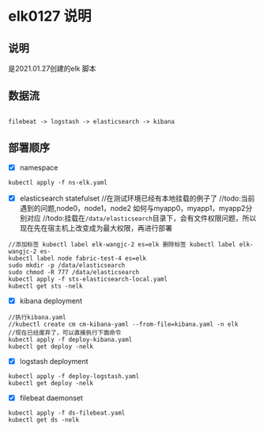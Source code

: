 # elk0127 说明

## 说明
是2021.01.27创建的elk 脚本




## 数据流 

```

filebeat -> logstash -> elasticsearch -> kibana

```


## 部署顺序
- [x] namespace
```
kubectl apply -f ns-elk.yaml
```

- [x] elasticsearch statefulset  //在测试环境已经有本地挂载的例子了
  //todo:当前遇到的问题,node0，node1，node2 如何与myapp0，myapp1，myapp2分别对应
  //todo:挂载在`/data/elasticsearch`目录下，会有文件权限问题，所以现在先在宿主机上改变成为最大权限，再进行部署

```
//添加标签 kubectl label elk-wangjc-2 es=elk 删除标签 kubectl label elk-wangjc-2 es-  
kubectl label node fabric-test-4 es=elk
sudo mkdir -p /data/elasticsearch
sudo chmod -R 777 /data/elasticsearch
kubectl apply -f sts-elasticsearch-local.yaml
kubectl get sts -nelk
```


- [x] kibana deployment
```
//执行kibana.yaml
//kubectl create cm cm-kibana-yaml --from-file=kibana.yaml -n elk
//现在已经废弃了，可以直接执行下面命令
kubectl apply -f deploy-kibana.yaml
kubectl get deploy -nelk
```

- [x] logstash deployment
```
kubectl apply -f deploy-logstash.yaml
kubectl get deploy -nelk 
```

- [x] filebeat  daemonset
```
kubectl apply -f ds-filebeat.yaml
kubectl get ds -nelk
```


  




